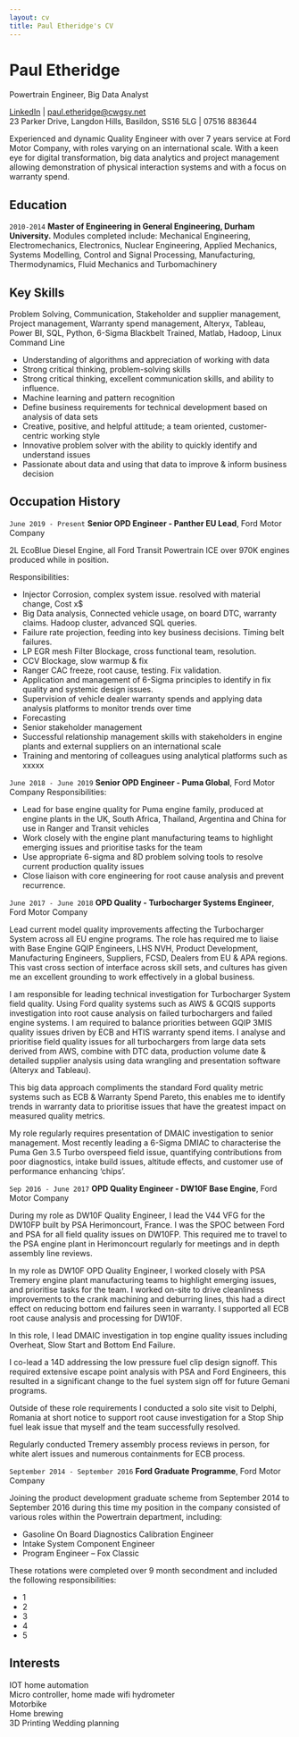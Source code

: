 ```yaml
---
layout: cv
title: Paul Etheridge's CV
---
```

# Paul Etheridge
Powertrain Engineer, Big Data Analyst 

<div id="webaddress">
<a href="https://www.linkedin.com/in/pretheridge/">LinkedIn</a> | <a href="paul.etheridge@cwgsy.net">paul.etheridge@cwgsy.net</a></div> 
23 Parker Drive, Langdon Hills, Basildon, SS16 5LG | 07516 883644

Experienced and dynamic Quality Engineer with over 7 years service at Ford Motor Company, with roles varying on an international scale. With a keen eye for digital transformation, big data analytics and project management allowing demonstration of physical interaction systems and with a focus on warranty spend.

## Education

`2010-2014`
__Master of Engineering in General Engineering, Durham University.__
Modules completed include:
Mechanical Engineering, Electromechanics, Electronics, Nuclear Engineering, Applied Mechanics, Systems Modelling, Control and Signal Processing, Manufacturing, Thermodynamics, Fluid Mechanics and Turbomachinery

## Key Skills
Problem Solving, Communication, Stakeholder and supplier management, Project management, Warranty spend management, Alteryx, Tableau, Power BI, SQL, Python, 6-Sigma Blackbelt Trained, Matlab, Hadoop, Linux Command Line

- Understanding of algorithms and appreciation of working with data
- Strong critical thinking, problem-solving skills
- Strong critical thinking, excellent communication skills, and ability to influence.
- Machine learning and pattern recognition
- Define business requirements for technical development based on analysis of data sets
- Creative, positive, and helpful attitude; a team oriented, customer-centric working style
- Innovative problem solver with the ability to quickly identify and understand issues
- Passionate about data and using that data to improve & inform business decision

## Occupation History

`June 2019 - Present`
__Senior OPD Engineer - Panther EU Lead__, Ford Motor Company

2L EcoBlue Diesel Engine, all Ford Transit Powertrain ICE over 970K engines produced while in position.

Responsibilities:
- Injector Corrosion, complex system issue. resolved with material change, Cost x$ 
- Big Data analysis, Connected vehicle usage, on board DTC, warranty claims. Hadoop cluster, advanced SQL queries. 
- Failure rate projection, feeding into key business decisions. Timing belt failures.
- LP EGR mesh Filter Blockage, cross functional team, resolution.
- CCV Blockage, slow warmup & fix
- Ranger CAC freeze, root cause, testing. Fix validation.
- Application and management of 6-Sigma principles to identify in fix quality and systemic design issues.
- Supervision of vehicle dealer warranty spends and applying data analysis platforms to monitor trends over time  
- Forecasting 
- Senior stakeholder management
- Successful relationship management skills with stakeholders in engine plants and external suppliers on an international scale
- Training and mentoring of colleagues using analytical platforms such as xxxxx

`June 2018 - June 2019`
__Senior OPD Engineer - Puma Global__, Ford Motor Company
Responsibilities:  
- Lead for base engine quality for Puma engine family, produced at engine plants in the UK, South Africa, Thailand, Argentina and China for use in Ranger and Transit vehicles
- Work closely with the engine plant manufacturing teams to highlight emerging issues and prioritise tasks for the team  
- Use appropriate 6-sigma and 8D problem solving tools to resolve current production quality issues  
- Close liaison with core engineering for root cause analysis and prevent recurrence.

`June 2017 - June 2018`
__OPD Quality - Turbocharger Systems Engineer__, Ford Motor Company

Lead current model quality improvements affecting the Turbocharger System across all EU engine programs. The role has required me to liaise with Base Engine GQIP Engineers, LHS NVH, Product Development, Manufacturing Engineers, Suppliers, FCSD, Dealers from EU & APA regions. This vast cross section of interface across skill sets, and cultures has given me an excellent grounding to work effectively in a global business.

I am responsible for leading technical investigation for Turbocharger System field quality. Using Ford quality systems such as AWS & GCQIS supports investigation into root cause analysis on failed turbochargers and failed engine systems. I am required to balance priorities between GQIP 3MIS quality issues driven by ECB and HTIS warranty spend items. I analyse and prioritise field quality issues for all turbochargers from large data sets derived from AWS, combine with DTC data, production volume date & detailed supplier analysis using data wrangling and presentation software (Alteryx and Tableau).

This big data approach compliments the standard Ford quality metric systems such as ECB & Warranty Spend Pareto, this enables me to identify trends in warranty data to prioritise issues that have the greatest impact on measured quality metrics.

My role regularly requires presentation of DMAIC investigation to senior management. Most recently leading a 6-Sigma DMIAC to characterise the Puma Gen 3.5 Turbo overspeed field issue, quantifying contributions from poor diagnostics, intake build issues, altitude effects, and customer use of performance enhancing ‘chips’.


`Sep 2016 - June 2017`
__OPD Quality Engineer - DW10F Base Engine__, Ford Motor Company

During my role as DW10F Quality Engineer, I lead the V44 VFG for the DW10FP built by PSA Herimoncourt, France. I was the SPOC between Ford and PSA for all field quality issues on DW10FP. This required me to travel to the PSA engine plant in Herimoncourt regularly for meetings and in depth assembly line reviews.

In my role as DW10F OPD Quality Engineer, I worked closely with PSA Tremery engine plant manufacturing teams to highlight emerging issues, and prioritise tasks for the team. I worked on-site to drive cleanliness improvements to the crank machining and deburring lines, this had a direct effect on reducing bottom end failures seen in warranty. I supported all ECB root cause analysis and processing for DW10F.

In this role, I lead DMAIC investigation in top engine quality issues including Overheat, Slow Start and Bottom End Failure.

I co-lead a 14D addressing the low pressure fuel clip design signoff. This required extensive escape point analysis with PSA and Ford Engineers, this resulted in a significant change to the fuel system sign off for future Gemani programs.

Outside of these role requirements I conducted a solo site visit to Delphi, Romania at short notice to support root cause investigation for a Stop Ship fuel leak issue that myself and the team successfully resolved.

Regularly conducted Tremery assembly process reviews in person, for white alert issues and numerous containments for ECB process.



`September 2014 - September 2016`
__Ford Graduate Programme__, Ford Motor Company

Joining the product development graduate scheme from September 2014  to September 2016 during this time my position in the company consisted of various roles within the Powertrain department, including:
- Gasoline On Board Diagnostics Calibration Engineer
- Intake System Component Engineer
- Program Engineer – Fox Classic

These rotations were completed over 9 month secondment and included the following responsibilities:
- 1
- 2
- 3
- 4
- 5

## Interests
IOT home automation  
Micro controller, home made wifi hydrometer  
Motorbike  
Home brewing  
3D Printing
Wedding planning

<!-- ### Footer

Last updated: Jan 2022 -->


